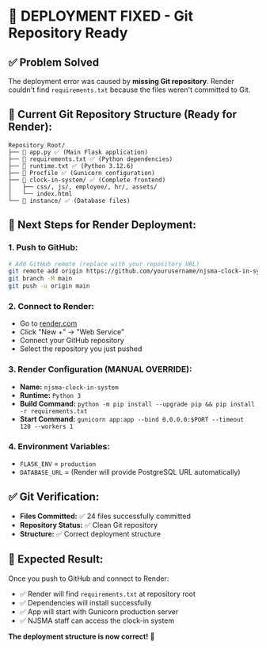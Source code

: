 # 🚀 DEPLOYMENT FIXED - Git Repository Ready

## ✅ **Problem Solved**

The deployment error was caused by **missing Git repository**. Render couldn't find `requirements.txt` because the files weren't committed to Git.

## 📁 **Current Git Repository Structure (Ready for Render):**

```
Repository Root/
├── 📄 app.py ✅ (Main Flask application)
├── 📄 requirements.txt ✅ (Python dependencies)
├── 📄 runtime.txt ✅ (Python 3.12.6)
├── 📄 Procfile ✅ (Gunicorn configuration)
├── 📁 clock-in-system/ ✅ (Complete frontend)
│   ├── css/, js/, employee/, hr/, assets/
│   └── index.html
└── 📁 instance/ ✅ (Database files)
```

## 🔄 **Next Steps for Render Deployment:**

### 1. **Push to GitHub:**
```bash
# Add GitHub remote (replace with your repository URL)
git remote add origin https://github.com/yourusername/njsma-clock-in-system.git
git branch -M main
git push -u origin main
```

### 2. **Connect to Render:**
- Go to [render.com](https://render.com)
- Click "New +" → "Web Service"
- Connect your GitHub repository
- Select the repository you just pushed

### 3. **Render Configuration (MANUAL OVERRIDE):**
- **Name:** `njsma-clock-in-system`
- **Runtime:** `Python 3`
- **Build Command:** `python -m pip install --upgrade pip && pip install -r requirements.txt`
- **Start Command:** `gunicorn app:app --bind 0.0.0.0:$PORT --timeout 120 --workers 1`

### 4. **Environment Variables:**
- `FLASK_ENV` = `production`
- `DATABASE_URL` = (Render will provide PostgreSQL URL automatically)

## ✅ **Git Verification:**
- **Files Committed:** ✅ 24 files successfully committed
- **Repository Status:** ✅ Clean Git repository
- **Structure:** ✅ Correct deployment structure

## 🎯 **Expected Result:**
Once you push to GitHub and connect to Render:
- ✅ Render will find `requirements.txt` at repository root
- ✅ Dependencies will install successfully
- ✅ App will start with Gunicorn production server
- ✅ NJSMA staff can access the clock-in system

**The deployment structure is now correct!** 🚀